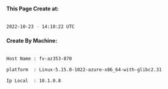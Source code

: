 
   
#### This Page Create at:

```bash

2022-10-23 - 14:10:22 UTC

```

#### Create By Machine:

```bash

Host Name : fv-az353-870

platform  : Linux-5.15.0-1022-azure-x86_64-with-glibc2.31

Ip Local  : 10.1.0.8

```

